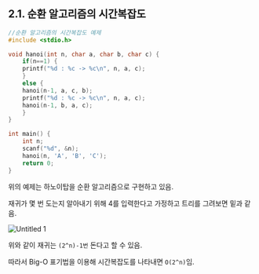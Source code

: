 ## 2.1. 순환 알고리즘의 시간복잡도



```c
//순환 알고리즘의 시간복잡도 예제
#include <stdio.h>

void hanoi(int n, char a, char b, char c) {
    if(n==1) {
    printf("%d : %c -> %c\n", n, a, c);
    }
    else {
    hanoi(n-1, a, c, b);
    printf("%d : %c -> %c\n", n, a, c);
    hanoi(n-1, b, a, c);
    }
}

int main() {
    int n;
    scanf("%d", &n);
    hanoi(n, 'A', 'B', 'C');
    return 0;
}
```

위의 예제는 하노이탑을 순환 알고리즘으로 구현하고 있음.

재귀가 몇 번 도는지 알아내기 위해 4를 입력한다고 가정하고 트리를 그려보면 밑과 같음.

![Untitled 1](https://user-images.githubusercontent.com/80656733/151806284-00ffa06f-a79a-40f7-b81d-f00cf3743a56.png)

위와 같이 재귀는 `(2^n)-1번` 돈다고 할 수 있음.

따라서 Big-O 표기법을 이용해 시간복잡도를 나타내면 `O(2^n)`임.